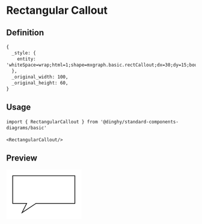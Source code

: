 # Rectangular Callout

## Definition

```
{
  _style: { 
    entity: 'whiteSpace=wrap;html=1;shape=mxgraph.basic.rectCallout;dx=30;dy=15;boundedLbl=1;',
  },
  _original_width: 100,
  _original_height: 60,
}
```

## Usage

```
import { RectangularCallout } from '@dinghy/standard-components-diagrams/basic'

<RectangularCallout/>
```

## Preview

<img src="./rectangular-callout.png" width="200"/>
